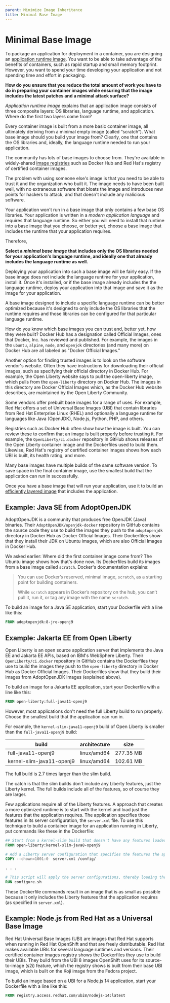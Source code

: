 ```yaml
---
parent: Minimize Image Inheritance
title: Minimal Base Image
---
```

# Minimal Base Image

To package an application for deployment in a container, you are designing an [application runtime image](Application-Runtime-Image.md). You want to be able to take advantage of the benefits of containers, such as rapid startup and small memory footprint. However, you want to spend your time developing your application and not spending time and effort in packaging.

**How do you ensure that you reduce the total amount of work you have to do in preparing your container images while ensuring that the image includes the latest patches and a minimal attack surface?**

*Application runtime image* explains that an application image consists of three composite layers: OS libraries, language runtime, and application. Where do the first two layers come from?

Every container image is built from a more basic container image, all ultimately deriving from a minimal empty image (called “scratch”).  What base image should you build your image from? Clearly, one that contains the OS libraries and, ideally, the language runtime needed to run your application.

The community has lots of base images to choose from. They're available in widely-shared [image registries](../container-architecture/image-registries-as-a-service.md) such as Docker Hub and Red Hat's registry of certified container images.

The problem with using someone else's image is that you need to be able to trust it and the organization who built it. The image needs to have been built well, with no extraneous software that bloats the image and introduces new points for hackers to attack, and that doesn't include any malicious software.

Your application won't run in a base image that only contains a few base OS libraries. Your application is written in a *modern application language* and requires that language runtime. So either you will need to install that runtime into a base image that you choose, or better yet, choose a base image that includes the runtime that your application requires. 

Therefore,

**Select a *minimal base image* that includes only the OS libraries needed for your application's language runtime, and ideally one that already includes the language runtime as well.**

Deploying your application into such a base image will be fairly easy. If the base image does not include the language runtime for your application, install it. Once it's installed, or if the base image already includes the the language runtime, deploy your application into that image and save it as the image for your application.

A base image designed to include a specific language runtime can be better optimized because it's designed to only include the OS libraries that the runtime requires and those libraries can be configured for that particular language runtime.

How do you know which base images you can trust and, better yet, how they were built? Docker Hub has a designation called Official Images, ones that Docker, Inc. has reviewed and published. For example, the images in the `ubuntu`, `alpine`, `node`, and `openjdk` directories (and many more) on Docker Hub are all labeled as "Docker Official Images."

Another option for finding trusted images is to look on the software vendor's website. Often they have instructions for downloading their official images, such as specifying their official directory in Docker Hub. For example, the Open Liberty website says to pull the open-liberty image, which pulls from the `open-liberty` directory on Docker Hub. The images in this directory are Docker Official Images which, as the Docker Hub website describes, are maintained by the Open Liberty Community.

Some vendors offer prebuilt base images for a range of uses. For example, Red Hat offers a set of Universal Base Images (UBI) that contain libraries from Red Hat Enterprise Linux (RHEL) and optionally a language runtime for languages like Java (OpenJDK), Node.js, Python, PHP, and others.

Registries such as Docker Hub often show how the image is built. You can review these to confirm that an image is built properly before trusting it. For example, the `OpenLiberty/ci.docker` repository in GitHub shows releases of the Open Liberty container image and the Dockerfiles used to build them. Likewise, Red Hat's registry of certified container images shows how each UBI is built, its health rating, and more.

Many base images have multiple builds of the same software version. To save space in the final container image, use the smallest build that the application can run in successfully.

Once you have a base image that will run your application, use it to build an [efficiently layered image](Efficiently-Layered-Image.md) that includes the application.

## Example: Java SE from AdoptOpenJDK

AdoptOpenJDK is a community that produces free OpenJDK (Java) binaries. Their `AdoptOpenJDK/openjdk-docker` repository in GitHub contains the source code they use to build the images they push to the `adoptopenjdk` directory in Docker Hub as Docker Official Images. Their Dockerfiles show that they install their JDK on Ubuntu images, which are also Official Images in Docker Hub.

We asked earlier: Where did the first container image come from? The Ubuntu image shows how that's done now. Its Dockerfiles build its images from a base image called `scratch`. Docker's documentation explains:

> You can use Docker’s reserved, minimal image, `scratch`, as a starting point for building containers.
>
> While `scratch` appears in Docker’s repository on the hub, you can’t pull it, run it, or tag any image with the name `scratch`.

To build an image for a Java SE application, start your Dockerfile with a line like this:

```dockerfile
FROM adoptopenjdk:8-jre-openj9
```

## Example: Jakarta EE from Open Liberty

Open Liberty is an open source application server that implements the Java EE and Jakarta EE APIs, based on IBM's WebSphere Liberty. Their `OpenLiberty/ci.docker` repository in GitHub contains the Dockerfiles they use to build the images they push to the `open-liberty` directory in Docker Hub as Docker Official Images. Their Dockerfiles show that they build their images from AdoptOpenJDK images (explained above).

To build an image for a Jakarta EE application, start your Dockerfile with a line like this:

```dockerfile
FROM open-liberty:full-java11-openj9
```

However, most applications don't need the full Liberty build to run properly. Choose the smallest build that the application can run in.

For example, the `kernel-slim-java11-openj9` build of Open Liberty is smaller than the `full-java11-openj9` build:

| build | architecture | size |
| ----- | ----- | ----- |
| full-java11-openj9 | linux/amd64 | 277.35 MB |
| kernel-slim-java11-openj9 | linux/amd64 | 102.61 MB |

The full build is 2.7 times larger than the slim build.

The catch is that the slim builds don't include any Liberty features, just the Liberty kernel. The full builds include all of the features, so of course they are larger.

Few applications require all of the Liberty features. A approach that creates a more optimized runtime is to start with the kernel and load just the features that the application requires. The application specifies those features in its server configuration, the `server.xml` file. To use this technique to build a container image for an application running in Liberty, put commands like these in the Dockerfile:

```dockerfile
## Start from a kernel-slim build that doesn't have any features loaded
FROM open-liberty:kernel-slim-java8-openj9

# Add a Liberty server configuration that specifies the features the application requires
COPY --chown=1001:0  server.xml /config/

. . .

# This script will apply the server configurations, thereby loading the features it specifies
RUN configure.sh
```

These Dockerfile commands result in an image that is as small as possible because it only includes the Liberty features that the application requires (as specified in `server.xml`).

## Example: Node.js from Red Hat as a Universal Base Image

Red Hat Universal Base Images (UBI) are images that Red Hat supports when running in Red Hat OpenShift and that are freely distributable. Red Hat makes available UBIs for several language runtimes and versions. Their certified container images registry shows the Dockerfiles they use to build their UBIs. They build from the UBI 8 images OpenShift uses for its source-to-image (s2i) feature, which the registry shows is built from their base UBI image, which is built on the Koji image from the Fedora project.

To build an image based on a UBI for a Node.js 14 application, start your Dockerfile with a line like this:

```dockerfile
FROM registry.access.redhat.com/ubi8/nodejs-14:latest
```

